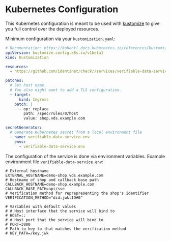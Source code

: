 # Kubernetes Configuration

This Kubernetes configuration is meant to be used with
[kustomize](https://kustomize.io/) to give you full control over the deployed
resources.

Minimum configuration via your `kustomization.yaml`:

```yaml
# Documentation: https://kubectl.docs.kubernetes.io/references/kustomize/kustomization/
apiVersion: kustomize.config.k8s.io/v1beta1
kind: Kustomization

resources:
  - https://github.com/identinet/check//services/verifiable-data-service/k8s&ref=main

patches:
  # Set host name.
  # You also might want to add a TLS configuration.
  - target:
      kind: Ingress
    patch: |
      - op: replace
        path: /spec/rules/0/host
        value: shop.vds.example.com

secretGenerator:
  # Generate Kubernetes secret from a local environment file
  - name: verifiable-data-service-env
    envs:
      - verifiable-data-service.env
```

The configuration of the service is done via environment variables. Example
environment file `verifiable-data-service.env`:

```dotenv
# External hostname
EXTERNAL_HOSTNAME=demo-shop.vds.example.com
# Hostname of shop and callback base path
CALLBACK_HOSTNAME=demo-shop.example.com
CALLBACK_BASE_PATH=api/sse
# Verification method for reprepresenting the shop's identifier
VERIFICATION_METHOD="did:jwk:ID#0"

# Variables with default values
# # Host interface that the service will bind to
# HOST=::
# # Host port that the service will bind to
# PORT=3000
# Path to key to that matches the verification method
# KEY_PATH=/key.jwk
```
